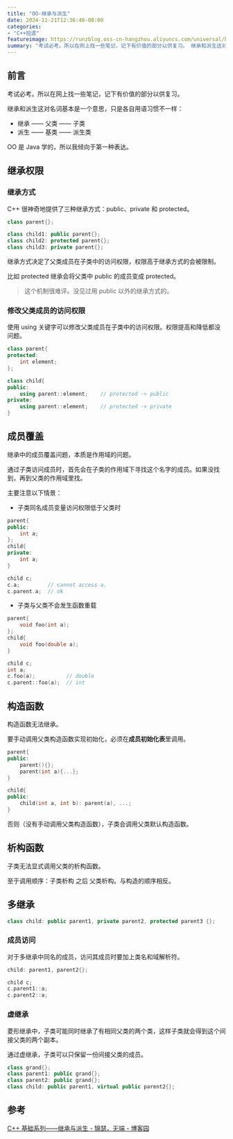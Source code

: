 ```yaml
---
title: "OO-继承与派生"
date: 2024-11-21T12:36:40-08:00
categories: 
- "C++拾遗"
featureimage: https://runzblog.oss-cn-hangzhou.aliyuncs.com/universal/background1.jpg
summary: "考试必考。所以在网上找一些笔记，记下有价值的部分以供复习。 继承和派生这对名词基本是一个意思，只是各自用语习惯不一样： OO 是 Java 学的，所以我倾向于第一种表达。 C+神奇地提供了三种继承方式..."
---
```


## 前言

考试必考。所以在网上找一些笔记，记下有价值的部分以供复习。

继承和派生这对名词基本是一个意思，只是各自用语习惯不一样：

- 继承 —— 父类 —— 子类
- 派生 —— 基类 —— 派生类

OO 是 Java 学的，所以我倾向于第一种表达。

## 继承权限

### 继承方式

C++ 很神奇地提供了三种继承方式：public、private 和 protected。

```cpp
class parent{};

class child1: public parent{};
class child2: protected parent{};
class child3: private parent{};
```

继承方式决定了父类成员在子类中的访问权限，权限高于继承方式的会被限制。

比如 protected 继承会将父类中 public 的成员变成 protected。

>这个机制很难评。没见过用 public 以外的继承方式的。

### 修改父类成员的访问权限

使用 using 关键字可以修改父类成员在子类中的访问权限。权限提高和降低都没问题。

```cpp
class parent{
protected:
	int element;
};

class child{
public:
	using parent::element;    // protected -> public
private:
	using parent::element;    // protected -> private
}
```

## 成员覆盖

继承中的成员覆盖问题，本质是作用域的问题。

通过子类访问成员时，首先会在子类的作用域下寻找这个名字的成员。如果没找到，再到父类的作用域里找。

主要注意以下情景：

- 子类同名成员变量访问权限低于父类时
```cpp
parent{
public:
	int a;
};
child{
private:
	int a;
}

child c;
c.a;         // cannot access a.
c.parent.a;  // ok
```

- 子类与父类不会发生函数重载
```cpp
parent{
	void foo(int a);
};
child{
	void foo(double a);
}

child c;
int a;
c.foo(a);          // double
c.parent::foo(a);  // int
```

## 构造函数

构造函数无法继承。

要手动调用父类构造函数实现初始化，必须在**成员初始化表**里调用。

```cpp
parent{
public:
	parent(){};
	parent(int a){...};
}

child{
public:
	child(int a, int b): parent(a), ...;
}
```

否则（没有手动调用父类构造函数），子类会调用父类默认构造函数。

## 析构函数

子类无法显式调用父类的析构函数。

至于调用顺序：子类析构 之后 父类析构。与构造的顺序相反。

## 多继承

```cpp
class child: public parent1, private parent2, protected parent3 {};
```

### 成员访问

对于多继承中同名的成员，访问其成员时要加上类名和域解析符。

```cpp
child: parent1, parent2{};

child c;
c.parent1::a;
c.parent2::a;
```

### 虚继承

菱形继承中，子类可能同时继承了有相同父类的两个类，这样子类就会得到这个间接父类的两个副本。

通过虚继承，子类可以只保留一份间接父类的成员。

```cpp
class grand{};
class parent1: public grand{};
class parent2: public grand{};
class child: public parent1, virtual public parent2{};
```



## 参考

[C++ 基础系列——继承与派生 - 锦瑟，无端 - 博客园](https://www.cnblogs.com/cscshi/p/15350328.html)